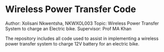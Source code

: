 # Wireless Power Transfer Code
Author: Xolisani Nkwentsha, NKWXOL003
Topic: Wireless Power Transfer System to charge an Electric bike.
Supervisor: Prof MA Khan

The repository includes all code used to assist in implementing a wireless power transfer system to charge 12V battery for an electric bike.
